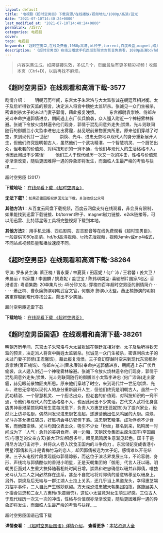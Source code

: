 ```yaml
---
layout: default
title: '电视剧《超时空男臣》下载资源/在线播放/视频地址/1080p/高清/蓝光'
date: "2021-07-10T14:40:24+0800"
last_modified_at: "2021-07-10T14:40:24+0800"
permalink: /3577/
categories: 电视剧
cover:
tags: 电视剧
keywords: '超时空男臣,在线免费看,1080p高清,bt种子,torrent,百度云盘,magnet,磁力链,迅雷下载资源'
description: '《超时空男臣》在线云播放手机西瓜影院吉吉影音免费看，1080p高清bd/hd未删减完整版和tc抢先枪版，mkv/mp4格式，附带bt/torrent种子、magnet/磁力链、百度云盘、网盘资源迅雷下载链接'
---
```


>内容采集生成，如果链接失效，多试几个，页面最后有更多精彩视频！收藏本页（Ctrl+D)，以后再找不麻烦。


## 《超时空男臣》在线观看和高清下载-3577

剧情介绍：　　明朝万历年间，东宫太子朱常洛与大太监张诚在朝廷互相对衡。太子及后听得钦天监的预言，决定派人将宫中魏姓太监斩杀。张诚见一众门生被杀，密谋刺杀太子的未过门妻子郭倩，藉此报复洩愤。  　　东宫都尉袁崇焕、侍郎左光斗奉命护送郭倩进京，期间遇上东厂伏兵偷袭，众人遁入附近一个神秘雾林躲避。张诚下令放火烧林逼令他们现身，郭倩于混乱间意外走失;崇焕、光斗则联同随行的御膳监小太监李进忠走出雾霾，赫见眼前景物匪夷所思。原来他们穿越了时空，来到现代廿一世纪!  　　崇焕、光斗、进忠无奈地以现代人的身分重新展开人生，但他们终究是明朝古人，虽然他们一个武功精湛、一个智慧机灵、一个厨艺出众，但老套的价值观、对科技知识的一窍不通，令他们与现代人的生活格格不入，也因此闹出不少笑话!  　　他们三人于现代经历一次又一次的冲击，性格与价值观亦渐渐改变，随后更因难得一遇的异象即将发生，而面临人生最严峻的考验与抉择……


超时空男臣 (2017)

**下载地址**： [在线观看下载 《超时空男臣》](https://www.btbtdy.me/btdy/dy11400.html) 


**无法下载?**：`如果迅雷因版权原因无法下载，关注微信公众号 `

**其他方法1**：从百度云网盘下载视频，百度云网盘支持在线观看，非会员有限制，如果能找到迅雷下载链接、bt/torrent种子、magnet磁力链接、e2dk链接等，可以用迅雷、比特彗星等工具将完整视频下载到本地。

**其他方法2**：用手机云播、西瓜影院、吉吉影音等在线免费观看《超时空男臣》，一般提供1080p高清、hd/bd高清视频、tc抢先版视频，视频为mkv或mp4格式，不同站点视频质量和播放速度不同。


## 《超时空男臣》在线观看和高清下载-38264

导演: 罗永贤主演: 萧正楠 / 曹永廉 / 林夏薇 / 田蕊妮 / 何广沛 / 王君馨 / 姜大卫 / 朱晨丽 / 韦家雄 / 李国麟 / 姚嘉妮 / 盖世宝 / 陈伟琪类型: 喜剧制片国家/地区: 香港语言: 粤语集数: 20单集片长: 45分钟又名: 穿梭四百年超时空男臣的剧情简介 · · · · · ·蕭正楠、曹永廉飾演明朝武官文官，何廣沛 飾演小太監，蕭正楠飾演的明朝將軍穿越到現代尋找公主，鬧出不少笑話。


超时空男臣迅雷下载

**下载地址**： [在线观看下载 《超时空男臣》](https://www.993dy.com//vod-detail-id-26995.html) 


## 《超时空男臣国语》在线观看和高清下载-38261

明朝万历年间，东宫太子朱常洛与大太监张诚在朝廷互相对衡。太子及后听得钦天监的预言，决定派人将宫中魏姓太监斩杀。张诚见一众门生被杀，密谋刺杀太子的未过门妻子郭倩(王君馨饰)，藉此报复洩愤。三子奇幻穿越时空来到现代东宫都尉袁崇焕(萧正楠饰)、侍郎左光斗(曹永廉饰)奉命护送郭倩进京，期间遇上东厂伏兵偷袭，众人遁入附近一个神秘雾林躲避。张诚下令放火烧林逼令他们现身，郭倩于混乱间意外走失;崇焕、光斗则联同随行的御膳监小太监李进忠 (何广沛饰)走出雾霾，赫见眼前景物匪夷所思。原来他们穿越了时空，来到现代廿一世纪!崇焕、光斗、进忠无奈地以现代人的身分重新展开人生，但他们终究是明朝古人，虽然一个武功精湛、一个智慧机灵、一个厨艺出众，但老套的价值观、对科技知识的一窍不通，令他们与现代人的生活格格不入，也因此闹出不少笑话。古代文人武将化身食店男神香港菜馆凤鸣居生意每况愈下，负责人方惠芝(田蕊妮饰)为了振兴家业，毅然北上访寻名厨，偶然间发现进忠厨艺高超，遂邀请他出任凤鸣居的大厨。崇焕、光斗亦答允担任店员，好趁机会寻访郭倩下落。进忠厨艺精湛，成功俘虏不少食客，而他跟崇焕、光斗均因仪表出众，吸引不少女「粉丝」慕名到来，凤鸣居一时间成为了「人气」急升的美男食府。另一边厢，天朝饮食集团主席朱国丰(李国麟饰)与惠芝的父亲方天(姜大卫饰)积怨多年，眼见凤鸣居生意渐见起色，国丰于是用尽方法打击对手，并将众人卷入饮食王国内的斗争角力 。东宫储妃变成香港小明星?郭倩和光斗是青梅竹马的恋人，却因郭倩被选为太子妃，感情难以开花结果。三子从电视片段发现疑似郭倩踪影，而这位于演艺界发展三年，不论容貌、身形、声线均与郭倩酷似的香港小明星，正是天朝集团的「御用」代言人汪以珊。明朝男臣面对人生重大抉择随著相处时间日增，崇焕和进忠确信以珊并非郭倩，唯独光斗认为二人之间必然存在连系，甚至不自觉地将对郭倩的爱意转移至以珊身上。另外，崇焕及后无端与一群江湖人士拉上关系，还几乎当上黑道龙头，幸得惠芝竭力摆平事件，二人自此产生微妙默契。方天深恐进忠被天朝集团招揽，遂施展美人计撮合进忠和二女儿方惠玲(朱晨丽饰)，这位小太监竟对女生萌生好感。三位古人于现代经历一次又一次的冲击，性格与价值观亦渐渐改变，随后更因难得一遇的异象即将发生，而面临人生最严峻的考验与抉择……


超时空男臣国语迅雷下载

**详情查看**： [《超时空男臣国语》详情介绍](/movie/38261/)， **查看更多**：[本站资源大全](/movie/t/all/)

